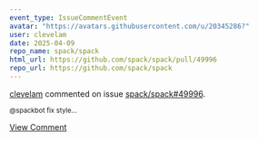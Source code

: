 ```yaml
---
event_type: IssueCommentEvent
avatar: "https://avatars.githubusercontent.com/u/20345286?"
user: clevelam
date: 2025-04-09
repo_name: spack/spack
html_url: https://github.com/spack/spack/pull/49996
repo_url: https://github.com/spack/spack
---
```


<a href='https://github.com/clevelam' target='_blank'>clevelam</a> commented on issue <a href='https://github.com/spack/spack/pull/49996' target='_blank'>spack/spack#49996</a>.

<small>@spackbot fix style...</small>

<a href='https://github.com/spack/spack/pull/49996' target='_blank'>View Comment</a>